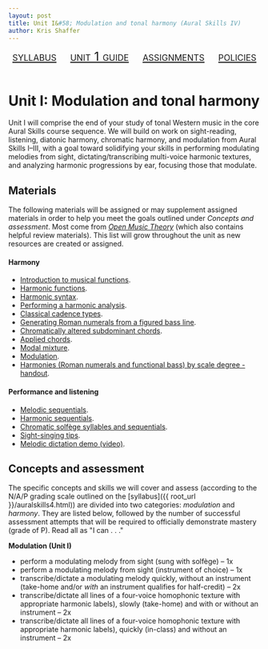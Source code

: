 ```yaml
---
layout: post
title: Unit I&#58; Modulation and tonal harmony (Aural Skills IV)
author: Kris Shaffer
---
```


<div style="text-align: center; font-size: 1.75em; font-variant: small-caps"><a href="./auralskills4.html">syllabus</a>&nbsp;&nbsp;&nbsp;&nbsp;<a href="./as4-unit1.html">unit 1 guide</a>&nbsp;&nbsp;&nbsp;&nbsp;<a href="./as4-assign.html">assignments</a>&nbsp;&nbsp;&nbsp;&nbsp;<a href="./policies.html">policies</a></div><br/>

# Unit I: Modulation and tonal harmony #

Unit I will comprise the end of your study of tonal Western music in the core Aural Skills course sequence. We will build on work on sight-reading, listening, diatonic harmony, chromatic harmony, and modulation from Aural Skills I–III, with a goal toward solidifying your skills in performing modulating melodies from sight, dictating/transcribing multi-voice harmonic textures, and analyzing harmonic progressions by ear, focusing those that modulate.

## Materials ##

The following materials will be assigned or may supplement assigned materials in order to help you meet the goals outlined under *Concepts and assessment*. Most come from [*Open Music Theory*](http://openmusictheory.com) (which also contains helpful review materials). This list will grow throughout the unit as new resources are created or assigned.

#### Harmony ####

- [Introduction to musical functions](http://openmusictheory.com/functions.html).  
- [Harmonic functions](http://openmusictheory.com/harmonicFunctions.html).  
- [Harmonic syntax](http://openmusictheory.com/harmonicSyntax.html).  
- [Performing a harmonic analysis](http://openmusictheory.com/harmonicAnalysis.html).  
- [Classical cadence types](http://openmusictheory.com/cadenceTypes.html).  
- [Generating Roman numerals from a figured bass line](http://openmusictheory.com/RNfromFB.html).  
- [Chromatically altered subdominant chords](http://openmusictheory.com/alteredSubdominants.html).  
- [Applied chords](http://openmusictheory.com/appliedChords.html).  
- [Modal mixture](http://openmusictheory.com/modalMixture.html).  
- [Modulation](http://openmusictheory.com/Modulation.html).  
- [Harmonies (Roman numerals and functional bass) by scale degree - handout](http://openmusictheory.com/Graphics/Handouts/HarmoniesByBassScaleDegree.pdf).  

#### Performance and listening ####

- [Melodic sequentials](http://openmusictheory.com/melodicSequentials.html).  
- [Harmonic sequentials](http://openmusictheory.com/Graphics/harmonicSequential.pdf).  
- [Chromatic solfège syllables and sequentials](http://openmusictheory.com/chromaticSolfege.html).  
- [Sight-singing tips](http://openmusictheory.com/sightSinging.html).  
- [Melodic dictation demo (video)](http://openmusictheory.com/melodicDictationDemo.html).  


## Concepts and assessment ##

The specific concepts and skills we will cover and assess (according to the N/A/P grading scale outlined on the [syllabus]({{ root_url }}/auralskills4.html)) are divided into two categories: *modulation* and *harmony*. They are listed below, followed by the number of successful assessment attempts that will be required to officially demonstrate mastery (grade of P). Read all as "I can . . ."

**Modulation (Unit I)**

- perform a modulating melody from sight (sung with solfège) – 1x  
- perform a modulating melody from sight (instrument of choice) – 1x  
- transcribe/dictate a modulating melody quickly, without an instrument (take-home and/or *with* an instrument qualifies for half-credit) – 2x  
- transcribe/dictate all lines of a four-voice homophonic texture with appropriate harmonic labels), slowly (take-home) and with or without an instrument – 2x  
- transcribe/dictate all lines of a four-voice homophonic texture with appropriate harmonic labels), quickly (in-class) and without an instrument – 2x  

